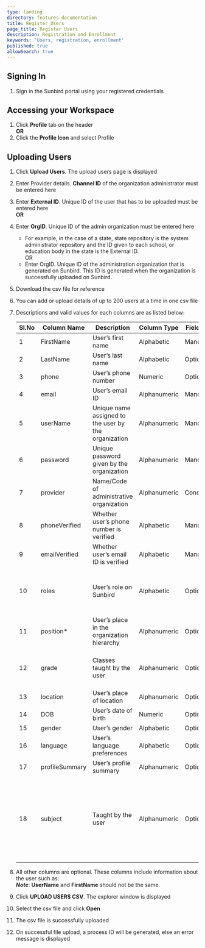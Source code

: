 ```yaml
---
type: landing
directory: features-documentation
title: Register Users
page_title: Register Users
description: Registration and Enrollment
keywords: 'Users, registration, enrollment'
published: true
allowSearch: true
---
```

## Signing In

1. Sign in the Sunbird portal using your registered credentials

## Accessing your Workspace

1. Click **Profile** tab on the header <br /> **OR**
2. Click the **Profile Icon** and select Profile

## Uploading Users

1. Click **Upload Users**. The upload users page is displayed 
2. Enter Provider details. **Channel ID** of the organization administrator must be entered here
3. Enter **External ID**. Unique ID of the user that has to be uploaded must be entered here <br /> **OR**
4. Enter **OrgID**. Unique ID of the admin organization must be entered here
    
     - For example, in the case of a state, state repository is the system administrator repository and the ID given to each school, or education body in the state is the External ID. <br /> OR
      - Enter OrgID. Unique ID of the administration organization that is generated on Sunbird. This ID is generated when the organization is successfully uploaded on Sunbird.

4. Download the csv file for reference
5. You can add or upload details of up to 200 users at a time in one csv file
6. Descriptions and valid values for each columns are as listed below:

   Sl.No |Column Name  |Description  |Column Type  |Field Type |Valid Values
   ------|-------------|-------------|-------------|-----------|-------------
   1 |FirstName  |User’s first name  |Alphabetic |Mandatory  |
   2 |LastName |User’s last name |Alphabetic |Optional |
   3 |phone  |User’s phone number  |Numeric  |Optional |
   4 |email  |User’s email ID  |Alphanumeric |Mandatory  |Standard email ID format
   5 |userName |Unique name assigned to the user by the organization |Alphanumeric |Mandatory  |
   6 |password |Unique password given by the organization  |Alphanumeric |Mandatory  |
   7 |provider |Name/Code of administrative organization |Alphanumeric |Conditional  |
   8 |phoneVerified  |Whether user’s phone number is verified  |Alphabetic |Mandatory  |TRUE
   9 |emailVerified  |Whether user’s email ID is verified  |Alphabetic |Mandatory  |TRUE
   10  |roles  |User’s role on Sunbird |Alphabetic |Optional |CONTENT_CREATOR, CONTENT_REVIEWER, FLAG_REVIEWER, COURSE_MENTOR, ORG_ADMIN, SYSTEM_ADMINISTRATION
   11  |position*  |User’s place in the organization hierarchy |Alphanumeric |Optional |THIS FIELD IS NO LONGER IN USE
   12  |grade  |Classes taught by the user |Alphanumeric |Optional |Class 1, Class 2, Class 3, Class 4, Class 5, Class 6, Class 7, Class 8, Class 9, Class 10, Kindergarten, Other
   13  |location |User’s place of location |Alphanumeric |Optional |
   14  |DOB  |User’s date of birth |Numeric  |Optional |YYYY-MM-DD
   15  |gender |User’s gender  |Alphabetic |Optional |Male, Female, Transgender
   16  |language |User’s language preferences  |Alphabetic |Optional |English, Gujarati, Hindi, Kannada, Marathi, Punjabi, Tamil, Telugu
   17  |profileSummary |User’s profile summary |Alphanumeric |Optional |
   18  |subject  |Taught by the user |Alphanumeric |Optional |Assamese, Bengali, English, Hindi, Kannada, Malayalam, Oriya, Punjabi, Tamil, Telugu, Urdu, Biology, Chemistry, Physics, Mathematics, Environmental Studies, Geography, History, Political Science, Economics, Sanskrit, Gujarati, Marathi, Nepali

7. All other columns are optional. These columns include information about the user such as: <br /> ***Note***: 
   **UserName** and **FirstName** should not be the same.

8. Click **UPLOAD USERS CSV**. The explorer window is displayed
9. Select the csv file and click **Open**
10. The csv file is successfully uploaded
11. On successful file upload, a process ID will be generated, else an error message is displayed
